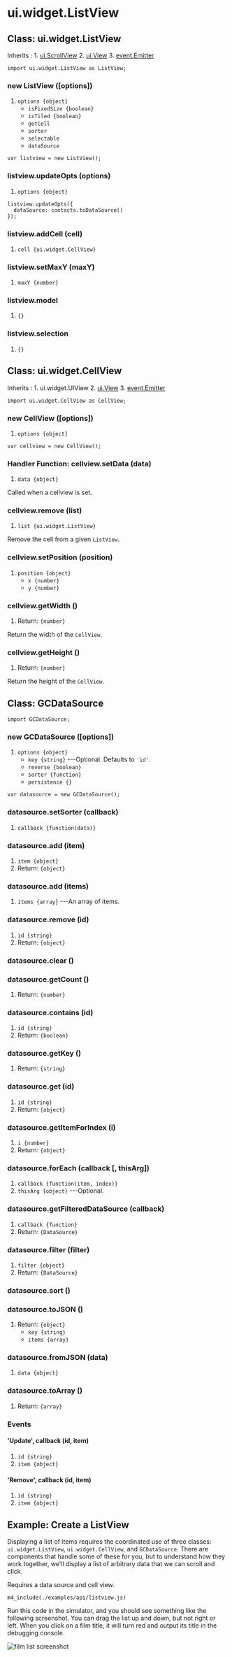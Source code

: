 # ui.widget.ListView

## Class: ui.widget.ListView

Inherits
:    1. [ui.ScrollView](./ui-scrollview.html)
     2. [ui.View](./ui-view.html)
     3. [event.Emitter](./event.html#class-event.emitter)

~~~
import ui.widget.ListView as ListView;
~~~

### new ListView ([options])
1. `options {object}`
	* `isFixedSize {boolean}`
	* `isTiled {boolean}`
	* `getCell`
	* `sorter`
	* `selectable`
	* `dataSource`

~~~
var listview = new ListView();
~~~

### listview.updateOpts (options)
1. `options {object}`

~~~
listview.updateOpts({
  dataSource: contacts.toDataSource()
});
~~~

### listview.addCell (cell)
1. `cell {ui.widget.CellView}`

### listview.setMaxY (maxY)
1. `maxY {number}`

### listview.model
1. `{}`

### listview.selection
1. `{}`


## Class: ui.widget.CellView

Inherits
:    1. ui.widget.UIView
     2. [ui.View](./ui-view.html)
     3. [event.Emitter](./event.html#class-event.emitter)

~~~
import ui.widget.CellView as CellView;
~~~

### new CellView ([options])
1. `options {object}`

~~~
var cellview = new CellView();
~~~

### Handler Function: cellview.setData (data)
1. `data {object}`

Called when a cellview is set.

### cellview.remove (list)
1. `list {ui.widget.ListView}`

Remove the cell from a given `ListView`.

### cellview.setPosition (position)
1. `position {object}`
	* `x {number}`
	* `y {number}`

### cellview.getWidth ()
1. Return: `{number}`

Return the width of the `CellView`.

### cellview.getHeight ()
1. Return: `{number}`

Return the height of the `CellView`.


## Class: GCDataSource

~~~
import GCDataSource;
~~~

### new GCDataSource ([options])
1. `options {object}`
	* `key {string}` ---Optional. Defaults to `'id'`.
	* `reverse {boolean}`
	* `sorter {function}`
	* `persistence {}`

~~~
var datasource = new GCDataSource();
~~~

### datasource.setSorter (callback)
1. `callback {function(data)}`

### datasource.add (item)
1. `item {object}`
2. Return: `{object}`

### datasource.add (items)
1. `items {array}` ---An array of items.

### datasource.remove (id)
1. `id {string}`
2. Return: `{object}`

### datasource.clear ()

### datasource.getCount ()
1. Return: `{number}`

### datasource.contains (id)
1. `id {string}`
2. Return: `{boolean}`

### datasource.getKey ()
1. Return: `{string}`

### datasource.get (id)
1. `id {string}`
2. Return: `{object}`

### datasource.getItemForIndex (i)
1. `i {number}`
2. Return: `{object}`

### datasource.forEach (callback [, thisArg])
1. `callback {function(item, index)}`
2. `thisArg {object}` ---Optional.

### datasource.getFilteredDataSource (callback)
1. `callback {function}`
2. Return: `{DataSource}`

### datasource.filter (filter)
1. `filter {object}`
2. Return: `{DataSource}`

### datasource.sort ()

### datasource.toJSON ()
1. Return: `{object}`
	* `key {string}`
	* `items {array}`

### datasource.fromJSON (data)
1. `data {object}`

### datasource.toArray ()
1. Return: `{array}`

### Events

#### \'Update\', callback (id, item)
1. `id {string}`
2. `item {object}`

#### \'Remove\', callback (id, item)
1. `id {string}`
2. `item {object}`


## Example: Create a ListView

Displaying a list of items requires the coordinated use of
three classes: `ui.widget.ListView`, `ui.widget.CellView`, and
`GCDataSource`. There are components that handle some of
these for you, but to understand how they work together,
we'll display a list of arbitrary data that we can scroll and
click.

Requires a data source and cell view.

~~~
m4_include(./examples/api/listview.js)
~~~

Run this code in the simulator, and you should see something
like the following screenshot. You can drag the list up and
down, but not right or left. When you click on a film title,
it will turn red and output its title in the debugging console.

<img src="./assets/ui-widget-listview/example-listview.png" alt="film list screenshot" class="screenshot">
